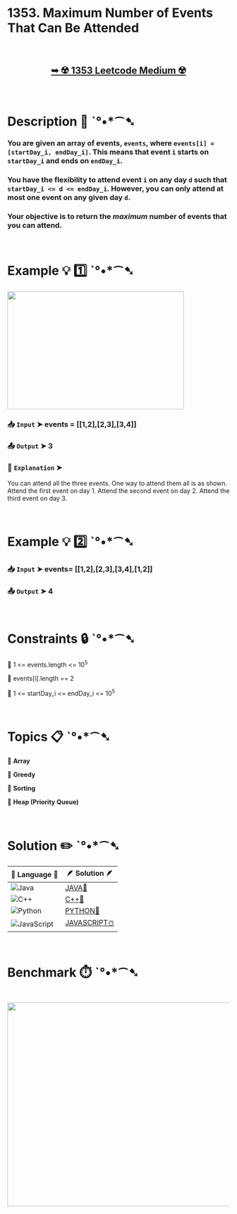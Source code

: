 # 1353. Maximum Number of Events That Can Be Attended

</br>

<h2 align="center"> 

<a href="https://leetcode.com/problems/maximum-number-of-events-that-can-be-attended/description/?envType=daily-question&envId=2025-07-07"><strong>➥ ☢️ 1353 Leetcode Medium ☢️ </strong></a>
</h2>

</br>

# Description 📜 ˋ°•*⁀➷

### You are given an array of events, `events`, where `events[i] = [startDay_i, endDay_i]`. This means that event `i` starts on `startDay_i` and ends on `endDay_i`.

### You have the flexibility to attend event `i` on any day `d` such that `startDay_i <= d <= endDay_i`. However, you can only attend at most one event on any given day `d`.

### Your objective is to return the *maximum* number of events that you can attend.

</br>

# Example 💡 1️⃣ ˋ°•*⁀➷

<img src="https://github.com/user-attachments/assets/30d29782-af09-4858-8236-771096cf816c" width="400" height="267"/>

  ### 📥 `Input`  ➤ events = [[1,2],[2,3],[3,4]]

  ### 📤 `Output`  ➤ 3

  ### 🔦 `Explanation`  ➤
You can attend all the three events.
One way to attend them all is as shown.
Attend the first event on day 1.
Attend the second event on day 2.
Attend the third event on day 3.

</br>

# Example 💡 2️⃣ ˋ°•*⁀➷

  ### 📥 `Input` ➤ events= [[1,2],[2,3],[3,4],[1,2]]

  ### 📤 `Output`  ➤ 4

</br>

# Constraints 🔒 ˋ°•*⁀➷

🔹 1 <= events.length <= 10<sup>5</sup> </br>

🔹 events[i].length == 2 </br>

🔹 1 <= startDay_i <= endDay_i <= 10<sup>5</sup> </br>

</br>

# Topics 📋 ˋ°•*⁀➷

🔸 **Array**  </br>

🔸 **Greedy**  </br>

🔸 **Sorting**  </br>

🔸 **Heap (Priority Queue)**  </br>

</br>

# Solution ✏️ ˋ°•*⁀➷

| 📒 Language 📒  | 🪶 Solution 🪶 |
| ------------- | ------------- |
|  ![Java](https://img.shields.io/badge/java-%23ED8B00.svg?style=for-the-badge&logo=openjdk&logoColor=white)  | [JAVA🍁](https://github.com/Prakhar-002/LEETCODE/blob/main/%F0%9F%8D%84%20Daily%20Challenge%202025%20%F0%9F%8D%B3/%F0%9F%94%AC%20Examine%20Thoroughly%20%F0%9F%A7%AC/07%20July%20%F0%9F%8D%B9/07%20-%2007%20-%202025%20---%201353.%20Maximum%20Number%20of%20Events%20That%20Can%20Be%20Attended%20%E2%98%83%EF%B8%8F%20%F0%9F%8D%81%20%F0%9F%8D%B0%20%F0%9F%8E%B2/%F0%9F%8D%81JAVA%20-%201353.%20Maximum%20Number%20of%20Events%20That%20Can%20Be%20Attended.java) |
|  ![C++](https://img.shields.io/badge/c++-%2300599C.svg?style=for-the-badge&logo=c%2B%2B&logoColor=white)  | [C++🎲](https://github.com/Prakhar-002/LEETCODE/blob/main/%F0%9F%8D%84%20Daily%20Challenge%202025%20%F0%9F%8D%B3/%F0%9F%94%AC%20Examine%20Thoroughly%20%F0%9F%A7%AC/07%20July%20%F0%9F%8D%B9/07%20-%2007%20-%202025%20---%201353.%20Maximum%20Number%20of%20Events%20That%20Can%20Be%20Attended%20%E2%98%83%EF%B8%8F%20%F0%9F%8D%81%20%F0%9F%8D%B0%20%F0%9F%8E%B2/%F0%9F%8E%B2CPP%20-%201353.%20Maximum%20Number%20of%20Events%20That%20Can%20Be%20Attended.cpp)  |
|  ![Python](https://img.shields.io/badge/python-3670A0?style=for-the-badge&logo=python&logoColor=ffdd54)    | [PYTHON🍰](https://github.com/Prakhar-002/LEETCODE/blob/main/%F0%9F%8D%84%20Daily%20Challenge%202025%20%F0%9F%8D%B3/%F0%9F%94%AC%20Examine%20Thoroughly%20%F0%9F%A7%AC/07%20July%20%F0%9F%8D%B9/07%20-%2007%20-%202025%20---%201353.%20Maximum%20Number%20of%20Events%20That%20Can%20Be%20Attended%20%E2%98%83%EF%B8%8F%20%F0%9F%8D%81%20%F0%9F%8D%B0%20%F0%9F%8E%B2/%F0%9F%8D%B0PYTHON%20-%201353.%20Maximum%20Number%20of%20Events%20That%20Can%20Be%20Attended.py) |
| ![JavaScript](https://img.shields.io/badge/javascript-%23323330.svg?style=for-the-badge&logo=javascript&logoColor=%23F7DF1E)   | [JAVASCRIPT☃️](https://github.com/Prakhar-002/LEETCODE/blob/main/%F0%9F%8D%84%20Daily%20Challenge%202025%20%F0%9F%8D%B3/%F0%9F%94%AC%20Examine%20Thoroughly%20%F0%9F%A7%AC/07%20July%20%F0%9F%8D%B9/07%20-%2007%20-%202025%20---%201353.%20Maximum%20Number%20of%20Events%20That%20Can%20Be%20Attended%20%E2%98%83%EF%B8%8F%20%F0%9F%8D%81%20%F0%9F%8D%B0%20%F0%9F%8E%B2/%E2%98%83%EF%B8%8FJAVASCRIPT%20-%201353.%20Maximum%20Number%20of%20Events%20That%20Can%20Be%20Atten.js) |

</br>

# Benchmark ⏱️ ˋ°•*⁀➷

<h1  align="center" >

<img src ="https://github.com/user-attachments/assets/9a77ae4e-d992-468e-8388-3ca02b23178e" width = "700px" height="462px" />

</h1>
